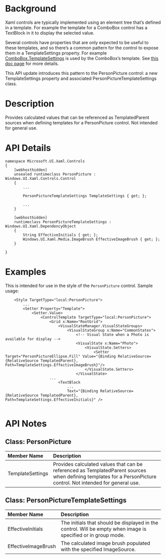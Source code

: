 # Background

Xaml controls are typically implemented using an element tree that’s defined in a template.  For example the template for a ComboBox control has a TextBlock in it to display the selected value.

Several controls have properties that are only expected to be useful to these templates, and so there’s a common pattern for the control to expose them in a TemplateSettings property.  For example [ComboBox.TemplateSettings](https://docs.microsoft.com/en-us/uwp/api/Windows.UI.Xaml.Controls.ComboBox.TemplateSettings) is used by the ComboBox’s template.  See [this doc page](https://docs.microsoft.com/en-us/windows/uwp/xaml-platform/template-settings-classes) for more details. 

This API update introduces this pattern to the PersonPicture control: a new TemplateSettings property and associated PersonPictureTemplateSettings class.

# Description

Provides calculated values that can be referenced as TemplatedParent sources when defining templates for a PersonPicture control. Not intended for general use.

# API Details

```
namespace Microsoft.UI.Xaml.Controls
{
    [webhosthidden]
    unsealed runtimeclass PersonPicture : Windows.UI.Xaml.Controls.Control
    {
        ...

        PersonPictureTemplateSettings TemplateSettings { get; };

        ...
    }

    [webhosthidden]
    runtimeclass PersonPictureTemplateSettings : Windows.UI.Xaml.DependencyObject
    {
        String EffectiveInitials { get; };
        Windows.UI.Xaml.Media.ImageBrush EffectiveImageBrush { get; };
    }

}
```

# Examples

This is intended for use in the style of the `PersonPicture` control. Sample usage:

```xaml
    <Style TargetType="local:PersonPicture">
        ...
        <Setter Property="Template">
            <Setter.Value>
                <ControlTemplate TargetType="local:PersonPicture">
                    <Grid x:Name="RootGrid">
                        <VisualStateManager.VisualStateGroups>
                            <VisualStateGroup x:Name="CommonStates">
                                <!-- Visual State when a Photo is available for display -->
                                <VisualState x:Name="Photo">
                                    <VisualState.Setters>
                                        <Setter Target="PersonPictureEllipse.Fill" Value="{Binding RelativeSource={RelativeSource TemplatedParent}, Path=TemplateSettings.EffectiveImageBrush}"/>
                                    </VisualState.Setters>
                                </VisualState>
                    ...
                        <TextBlock
                            ...
                            Text="{Binding RelativeSource={RelativeSource TemplatedParent}, Path=TemplateSettings.EffectiveInitials}" />
                        
```

# API Notes

## Class: PersonPicture
| Member Name | Description |
|:- |:--|
| TemplateSettings | Provides calculated values that can be referenced as TemplatedParent sources when defining templates for a PersonPicture control. Not intended for general use. |

## Class: PersonPictureTemplateSettings 
| Member Name | Description |
|:- |:--|
| EffectiveInitials | The initials that should be displayed in the control. Will be empty when image is specified or in group mode. |
| EffectiveImageBrush | The calculated image brush populated with the specified ImageSource. |
